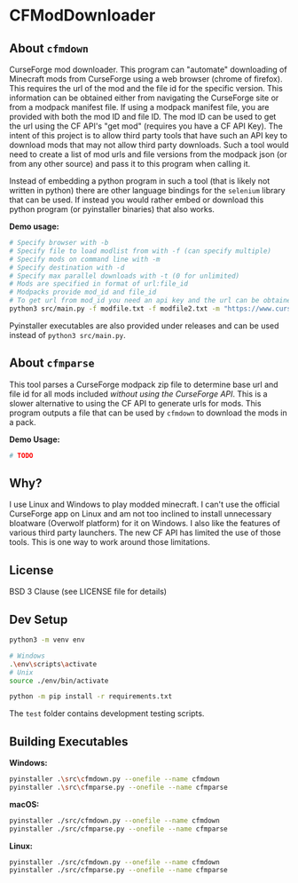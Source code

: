 # CFModDownloader

## About `cfmdown`

CurseForge mod downloader. This program can "automate" downloading of Minecraft mods from CurseForge using a web browser (chrome of firefox). This requires the url of the mod and the file id for the specific version. This information can be obtained either from navigating the CurseForge site or from a modpack manifest file. If using a modpack manifest file, you are provided with both the mod ID and file ID. The mod ID can be used to get the url using the CF API's "get mod" (requires you have a CF API Key). The intent of this project is to allow third party tools that have such an API key to download mods that may not allow third party downloads. Such a tool would need to create a list of mod urls and file versions from the modpack json (or from any other source) and pass it to this program when calling it. 

Instead of embedding a python program in such a tool (that is likely not written in python) there are other language bindings for the `selenium` library that can be used. If instead you would rather embed or download this python program (or pyinstaller binaries) that also works.

**Demo usage:**

```sh
# Specify browser with -b
# Specify file to load modlist from with -f (can specify multiple)
# Specify mods on command line with -m
# Specify destination with -d
# Specify max parallel downloads with -t (0 for unlimited)
# Mods are specified in format of url:file_id
# Modpacks provide mod_id and file_id
# To get url from mod_id you need an api key and the url can be obtained by "getting the mod" using the CF API
python3 src/main.py -f modfile.txt -f modfile2.txt -m "https://www.curseforge.com/minecraft/mc-mods/waystones:3515707" -b firefox -d mods -t 0
```

Pyinstaller executables are also provided under releases and can be used instead of `python3 src/main.py`.


## About `cfmparse`

This tool parses a CurseForge modpack zip file to determine base url and file id for all mods included *without using the CurseForge API*. This is a slower alternative to using the CF API to generate urls for mods. This program outputs a file that can be used by `cfmdown` to download the mods in a pack.

**Demo Usage:**

```sh
# TODO
```


## Why?

I use Linux and Windows to play modded minecraft. I can't use the official CurseForge app on Linux and am not too inclined to install unnecessary bloatware (Overwolf platform) for it on Windows. I also like the features of various third party launchers. The new CF API has limited the use of those tools. This is one way to work around those limitations.


## License

BSD 3 Clause (see LICENSE file for details)


## Dev Setup

```sh
python3 -m venv env

# Windows
.\env\scripts\activate
# Unix
source ./env/bin/activate

python -m pip install -r requirements.txt
```

The `test` folder contains development testing scripts.


## Building Executables

**Windows:**

```sh
pyinstaller .\src\cfmdown.py --onefile --name cfmdown
pyinstaller .\src\cfmparse.py --onefile --name cfmparse
```

**macOS:**

```sh
pyinstaller ./src/cfmdown.py --onefile --name cfmdown
pyinstaller ./src/cfmparse.py --onefile --name cfmparse
```

**Linux:**

```sh
pyinstaller ./src/cfmdown.py --onefile --name cfmdown
pyinstaller ./src/cfmparse.py --onefile --name cfmparse
```
